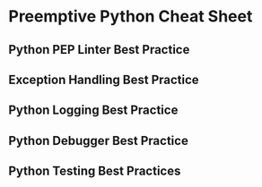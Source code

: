 # Preemptive Python Cheat Sheet

## Python PEP Linter Best Practice

## Exception Handling Best Practice

## Python Logging Best Practice

## Python Debugger Best Practice

## Python Testing Best Practices
